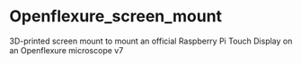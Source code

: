 # Openflexure_screen_mount
3D-printed screen mount to mount an official Raspberry Pi Touch Display on an Openflexure microscope v7
